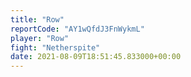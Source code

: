```yaml
---
title: "Row"
reportCode: "AY1wQfdJ3FnWykmL"
player: "Row"
fight: "Netherspite"
date: 2021-08-09T18:51:45.833000+00:00
---
```


